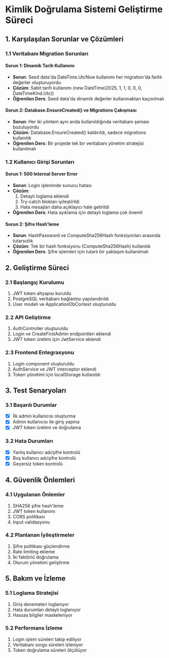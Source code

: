 # Kimlik Doğrulama Sistemi Geliştirme Süreci

## 1. Karşılaşılan Sorunlar ve Çözümleri

### 1.1 Veritabanı Migration Sorunları

#### Sorun 1: Dinamik Tarih Kullanımı
- **Sorun**: Seed data'da DateTime.UtcNow kullanımı her migration'da farklı değerler oluşturuyordu
- **Çözüm**: Sabit tarih kullanımı (new DateTime(2025, 1, 1, 0, 0, 0, DateTimeKind.Utc))
- **Öğrenilen Ders**: Seed data'da dinamik değerler kullanmaktan kaçınılmalı

#### Sorun 2: Database.EnsureCreated() ve Migrations Çakışması
- **Sorun**: Her iki yöntem aynı anda kullanıldığında veritabanı şeması bozuluyordu
- **Çözüm**: Database.EnsureCreated() kaldırıldı, sadece migrations kullanıldı
- **Öğrenilen Ders**: Bir projede tek bir veritabanı yönetim stratejisi kullanılmalı

### 1.2 Kullanıcı Girişi Sorunları

#### Sorun 1: 500 Internal Server Error
- **Sorun**: Login işleminde sunucu hatası
- **Çözüm**: 
  1. Detaylı loglama eklendi
  2. Try-catch blokları iyileştirildi
  3. Hata mesajları daha açıklayıcı hale getirildi
- **Öğrenilen Ders**: Hata ayıklama için detaylı loglama çok önemli

#### Sorun 2: Şifre Hash'leme
- **Sorun**: HashPassword ve ComputeSha256Hash fonksiyonları arasında tutarsızlık
- **Çözüm**: Tek bir hash fonksiyonu (ComputeSha256Hash) kullanıldı
- **Öğrenilen Ders**: Şifre işlemleri için tutarlı bir yaklaşım kullanılmalı

## 2. Geliştirme Süreci

### 2.1 Başlangıç Kurulumu
1. JWT token altyapısı kuruldu
2. PostgreSQL veritabanı bağlantısı yapılandırıldı
3. User modeli ve ApplicationDbContext oluşturuldu

### 2.2 API Geliştirme
1. AuthController oluşturuldu
2. Login ve CreateFirstAdmin endpointleri eklendi
3. JWT token üretimi için JwtService eklendi

### 2.3 Frontend Entegrasyonu
1. Login component oluşturuldu
2. AuthService ve JWT interceptor eklendi
3. Token yönetimi için localStorage kullanıldı

## 3. Test Senaryoları

### 3.1 Başarılı Durumlar
- [X] İlk admin kullanıcısı oluşturma
- [X] Admin kullanıcısı ile giriş yapma
- [X] JWT token üretimi ve doğrulama

### 3.2 Hata Durumları
- [X] Yanlış kullanıcı adı/şifre kontrolü
- [X] Boş kullanıcı adı/şifre kontrolü
- [X] Geçersiz token kontrolü

## 4. Güvenlik Önlemleri

### 4.1 Uygulanan Önlemler
1. SHA256 şifre hash'leme
2. JWT token kullanımı
3. CORS politikası
4. Input validasyonu

### 4.2 Planlanan İyileştirmeler
1. Şifre politikası güçlendirme
2. Rate limiting ekleme
3. İki faktörlü doğrulama
4. Oturum yönetimi geliştirme

## 5. Bakım ve İzleme

### 5.1 Loglama Stratejisi
1. Giriş denemeleri loglanıyor
2. Hata durumları detaylı loglanıyor
3. Hassas bilgiler maskeleniyor

### 5.2 Performans İzleme
1. Login işlem süreleri takip ediliyor
2. Veritabanı sorgu süreleri izleniyor
3. Token doğrulama süreleri ölçülüyor
